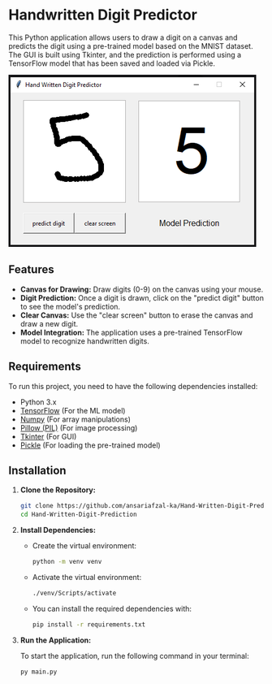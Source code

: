
# Handwritten Digit Predictor

This Python application allows users to draw a digit on a canvas and predicts the digit using a pre-trained model based on the MNIST dataset. The GUI is built using Tkinter, and the prediction is performed using a TensorFlow model that has been saved and loaded via Pickle.

![Handwritten Digit Predictor](docs/handwritten_digit_predictor.png "Handwritten Digit Predictor")

## Features

- **Canvas for Drawing:** Draw digits (0-9) on the canvas using your mouse.
- **Digit Prediction:** Once a digit is drawn, click on the "predict digit" button to see the model's prediction.
- **Clear Canvas:** Use the "clear screen" button to erase the canvas and draw a new digit.
- **Model Integration:** The application uses a pre-trained TensorFlow model to recognize handwritten digits.

## Requirements

To run this project, you need to have the following dependencies installed:

- Python 3.x
- [TensorFlow](https://www.tensorflow.org/) (For the ML model)
- [Numpy](https://numpy.org/) (For array manipulations)
- [Pillow (PIL)](https://python-pillow.org/) (For image processing)
- [Tkinter](https://wiki.python.org/moin/TkInter) (For GUI)
- [Pickle](https://docs.python.org/3/library/pickle.html) (For loading the pre-trained model)

## Installation

1. **Clone the Repository:**

   ```bash
   git clone https://github.com/ansariafzal-ka/Hand-Written-Digit-Prediction.git
   cd Hand-Written-Digit-Prediction

2. **Install Dependencies:**

   - Create the virtual environment:

     ```bash
     python -m venv venv

    - Activate the virtual environment:

       ```bash
       ./venv/Scripts/activate
       ```
    - You can install the required dependencies with:

       ```bash
       pip install -r requirements.txt
       ```

4. **Run the Application:**

   To start the application, run the following command in your terminal:
     ```bash
     py main.py
     ```
